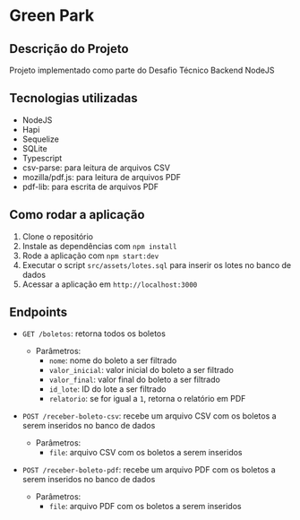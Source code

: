# Green Park

## Descrição do Projeto
Projeto implementado como parte do Desafio Técnico Backend NodeJS

## Tecnologias utilizadas
- NodeJS
- Hapi
- Sequelize
- SQLite
- Typescript
- csv-parse: para leitura de arquivos CSV
- mozilla/pdf.js: para leitura de arquivos PDF
- pdf-lib: para escrita de arquivos PDF

## Como rodar a aplicação
1. Clone o repositório
2. Instale as dependências com `npm install`
3. Rode a aplicação com `npm start:dev`
4. Executar o script `src/assets/lotes.sql` para inserir os lotes no banco de dados
5. Acessar a aplicação em `http://localhost:3000`

## Endpoints
- `GET /boletos`: retorna todos os boletos
  - Parâmetros:
    - `nome`: nome do boleto a ser filtrado
    - `valor_inicial`: valor inicial do boleto a ser filtrado
    - `valor_final`: valor final do boleto a ser filtrado
    - `id_lote`: ID do lote a ser filtrado
    - `relatorio`: se for igual a `1`, retorna o relatório em PDF

- `POST /receber-boleto-csv`: recebe um arquivo CSV com os boletos a serem inseridos no banco de dados
  - Parâmetros:
    - `file`: arquivo CSV com os boletos a serem inseridos

- `POST /receber-boleto-pdf`: recebe um arquivo PDF com os boletos a serem inseridos no banco de dados
  - Parâmetros:
    - `file`: arquivo PDF com os boletos a serem inseridos